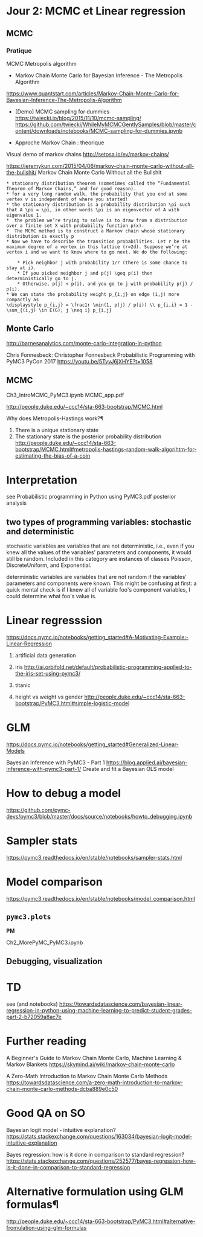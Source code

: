 # Jour 2: MCMC et Linear regression

<!-- ------------------------------- -->
## MCMC
<!-- ------------------------------- -->

### Pratique

MCMC Metropolis algorithm
* Markov Chain Monte Carlo for Bayesian Inference - The Metropolis Algorithm

https://www.quantstart.com/articles/Markov-Chain-Monte-Carlo-for-Bayesian-Inference-The-Metropolis-Algorithm

* [Demo] MCMC sampling for dummies
https://twiecki.io/blog/2015/11/10/mcmc-sampling/
https://github.com/twiecki/WhileMyMCMCGentlySamples/blob/master/content/downloads/notebooks/MCMC-sampling-for-dummies.ipynb

+ Approche Markov Chain : theorique

Visual demo of markov chains
http://setosa.io/ev/markov-chains/

https://jeremykun.com/2015/04/06/markov-chain-monte-carlo-without-all-the-bullshit/
Markov Chain Monte Carlo Without all the Bullshit

    * stationary distribution theorem (sometimes called the “Fundamental Theorem of Markov Chains,” and for good reason).
    * for a very long random walk, the probability that you end at some vertex v is independent of where you started!
    * the stationary distribution is a probability distribution \pi such that A \pi = \pi, in other words \pi is an eigenvector of A with eigenvalue 1.
    *  the problem we’re trying to solve is to draw from a distribution over a finite set X with probability function p(x).
    *  The MCMC method is to construct a Markov chain whose stationary distribution is exactly p
    * Now we have to describe the transition probabilities. Let r be the maximum degree of a vertex in this lattice (r=2d). Suppose we’re at vertex i and we want to know where to go next. We do the following:

        * Pick neighbor j with probability 1/r (there is some chance to stay at i).
        * If you picked neighbor j and p(j) \geq p(i) then deterministically go to j.
        * Otherwise, p(j) < p(i), and you go to j with probability p(j) / p(i).
    * We can state the probability weight p_{i,j} on edge (i,j) more compactly as
    \displaystyle p_{i,j} = \frac1r \min(1, p(j) / p(i)) \\ p_{i,i} = 1 - \sum_{(i,j) \in E(G); j \neq i} p_{i,j}


## Monte Carlo
http://barnesanalytics.com/monte-carlo-integration-in-python

Chris Fonnesbeck:
Christopher Fonnesbeck Probabilistic Programming with PyMC3 PyCon 2017
https://youtu.be/5TyvJ6jXHYE?t=1058

## MCMC
Ch3_IntroMCMC_PyMC3.ipynb
MCMC_app.pdf

http://people.duke.edu/~ccc14/sta-663-bootstrap/MCMC.html

Why does Metropolis-Hastings work?¶
1. There is a unique stationary state
2. The stationary state is the posterior probability distribution
http://people.duke.edu/~ccc14/sta-663-bootstrap/MCMC.html#metropolis-hastings-random-walk-algorihtm-for-estimating-the-bias-of-a-coin

# Interpretation
see Probabilistic programming in Python using PyMC3.pdf
posterior analysis


<!-- ------------------------------- -->
##  two types of programming variables: stochastic and deterministic
<!-- ------------------------------- -->
stochastic variables are variables that are not deterministic, i.e., even if you knew all the values of the variables' parameters and components, it would still be random. Included in this category are instances of classes Poisson, DiscreteUniform, and Exponential.

deterministic variables are variables that are not random if the variables' parameters and components were known. This might be confusing at first: a quick mental check is if I knew all of variable foo's component variables, I could determine what foo's value is.


<!-- ------------------------------- -->
# Linear regresssion
<!-- ------------------------------- -->
https://docs.pymc.io/notebooks/getting_started#A-Motivating-Example:-Linear-Regression

1. artificial data generation
2. iris
http://ai.orbifold.net/default/probabilistic-programming-applied-to-the-iris-set-using-pymc3/

3. titanic
4. height vs weight vs gender
http://people.duke.edu/~ccc14/sta-663-bootstrap/PyMC3.html#simple-logistic-model



# GLM
https://docs.pymc.io/notebooks/getting_started#Generalized-Linear-Models


Bayesian Inference with PyMC3 - Part 1
https://blog.applied.ai/bayesian-inference-with-pymc3-part-1/
Create and fit a Bayesian OLS model

# How to debug a model
https://github.com/pymc-devs/pymc3/blob/master/docs/source/notebooks/howto_debugging.ipynb

# Sampler stats
https://pymc3.readthedocs.io/en/stable/notebooks/sampler-stats.html

# Model comparison
https://pymc3.readthedocs.io/en/stable/notebooks/model_comparison.html


## `pymc3.plots`


**PM**

Ch2_MorePyMC_PyMC3.ipynb

## Debugging, visualization

# TD
see (and notebooks)
https://towardsdatascience.com/bayesian-linear-regression-in-python-using-machine-learning-to-predict-student-grades-part-2-b72059a8ac7e




# Further reading
A Beginner's Guide to Markov Chain Monte Carlo, Machine Learning & Markov Blankets
https://skymind.ai/wiki/markov-chain-monte-carlo

A Zero-Math Introduction to Markov Chain Monte Carlo Methods
https://towardsdatascience.com/a-zero-math-introduction-to-markov-chain-monte-carlo-methods-dcba889e0c50

# Good QA on SO
Bayesian logit model - intuitive explanation?
https://stats.stackexchange.com/questions/163034/bayesian-logit-model-intuitive-explanation


Bayes regression: how is it done in comparison to standard regression?
https://stats.stackexchange.com/questions/252577/bayes-regression-how-is-it-done-in-comparison-to-standard-regression


# Alternative formulation using GLM formulas¶
http://people.duke.edu/~ccc14/sta-663-bootstrap/PyMC3.html#alternative-fromulation-using-glm-formulas
